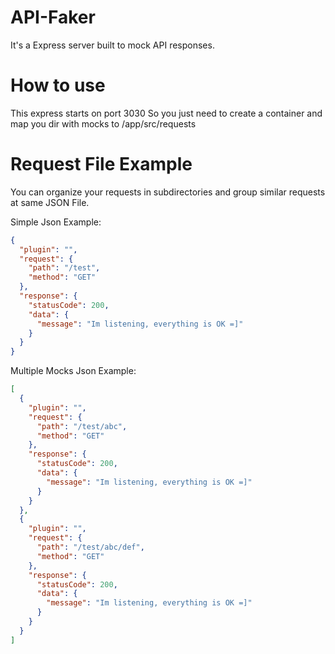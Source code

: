 # API-Faker
It's a Express server built to mock API responses.

# How to use
This express starts on port 3030 
So you just need to create a container and map you dir with mocks to /app/src/requests

# Request File Example
You can organize your requests in subdirectories and group similar requests at same JSON File.

Simple Json Example:
```JSON
{
  "plugin": "",
  "request": {
    "path": "/test",
    "method": "GET"
  },
  "response": {
    "statusCode": 200,
    "data": {
      "message": "Im listening, everything is OK =]"
    }
  }
}
```
Multiple Mocks Json Example:
```JSON
[
  {
    "plugin": "",
    "request": {
      "path": "/test/abc",
      "method": "GET"
    },
    "response": {
      "statusCode": 200,
      "data": {
        "message": "Im listening, everything is OK =]"
      }
    }
  },
  {
    "plugin": "",
    "request": {
      "path": "/test/abc/def",
      "method": "GET"
    },
    "response": {
      "statusCode": 200,
      "data": {
        "message": "Im listening, everything is OK =]"
      }
    }
  }
]
```
